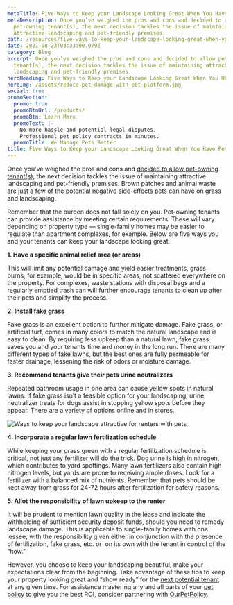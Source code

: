 ```yaml
---
metaTitle: Five Ways to Keep your Landscape Looking Great When You Have Pet-Owning Tenants
metaDescription: Once you’ve weighed the pros and cons and decided to allow
  pet-owning tenant(s), the next decision tackles the issue of maintaining
  attractive landscaping and pet-friendly premises.
path: /resources/five-ways-to-keep-your-landscape-looking-great-when-you-have-pet-owning-tenants
date: 2021-08-23T03:33:00.079Z
category: Blog
excerpt: Once you’ve weighed the pros and cons and decided to allow pet-owning
  tenant(s), the next decision tackles the issue of maintaining attractive
  landscaping and pet-friendly premises.
heroHeading: Five Ways to Keep your Landscape Looking Great When You Have Pet-Owning Tenants
heroImg: /assets/reduce-pet-damage-with-pet-platform.jpg
social: true
promoSection:
  promo: true
  promoBtnUrl: /products/
  promoBtn: Learn More
  promoText: |-
    No more hassle and potential legal disputes.
    Professional pet policy contracts in minutes.
  promoTitle: We Manage Pets Better​
title: Five Ways to Keep your Landscape Looking Great When You Have Pet-Owning Tenants
---
```

Once you’ve weighed the pros and cons and [decided to allow pet-owning tenant(s)](https://landlordtech.com/resources/landlord-Q&A-should-you-move-to-a-pet-friendly-policy), the next decision tackles the issue of maintaining attractive landscaping and pet-friendly premises. Brown patches and animal waste are just a few of the potential negative side-effects pets can have on grass and landscaping.

Remember that the burden does not fall solely on you. Pet-owning tenants can provide assistance by meeting certain requirements. These will vary depending on property type — single-family homes may be easier to regulate than apartment complexes, for example. Below are five ways you and your tenants can keep your landscape looking great.

**1. Have a specific animal relief area (or areas)**

This will limit any potential damage and yield easier treatments, grass burns, for example, would be in specific areas, not scattered everywhere on the property. For complexes, waste stations with disposal bags and a regularly emptied trash can will further encourage tenants to clean up after their pets and simplify the process.

**2. Install fake grass**

Fake grass is an excellent option to further mitigate damage. Fake grass, or artificial turf, comes in many colors to match the natural landscape and is easy to clean. By requiring less upkeep than a natural lawn, fake grass saves you and your tenants time and money in the long run. There are many different types of fake lawns, but the best ones are fully permeable for faster drainage, lessening the risk of odors or moisture damage.

**3. Recommend tenants give their pets urine neutralizers**

Repeated bathroom usage in one area can cause yellow spots in natural lawns. If fake grass isn’t a feasible option for your landscaping, urine neutralizer treats for dogs assist in stopping yellow spots before they appear. There are a variety of options online and in stores.

![Ways to keep your landscape attractive for renters with pets](/assets/renting-to-pet-owners.jpg "Ways to Keep your Landscape Looking Great When You Have Pet-Owning Tenants")

**4. Incorporate a regular lawn fertilization schedule**

While keeping your grass green with a regular fertilization schedule is critical, not just any fertilizer will do the trick. Dog urine is high in nitrogen, which contributes to yard spottings. Many lawn fertilizers also contain high nitrogen levels, but yards are prone to receiving ample doses. Look for a fertilizer with a balanced mix of nutrients. Remember that pets should be kept away from grass for 24-72 hours after fertilization for safety reasons.

**5. Allot the responsibility of lawn upkeep to the renter**

It will be prudent to mention lawn quality in the lease and indicate the withholding of sufficient security deposit funds, should you need to remedy landscape damage. This is applicable to single-family homes with one lessee, with the responsibility given either in conjunction with the presence of fertilization, fake grass, etc. or  on its own with the tenant in control of the “how.”

However, you choose to keep your landscaping beautiful, make your expectations clear from the beginning. Take advantage of these tips to keep your property looking great and “show ready” for the [next potential tenant](https://landlordtech.com/resources/considerations-tenants-make-when-choosing-a-rental) at any given time. For assistance mastering any and all parts of your [pet policy](https://landlordtech.com/resources/the-true-cost-of-having-a-bad-pet-policy) to give you the best ROI, consider partnering with [OurPetPolicy](https://www.landlordtech.com/products).